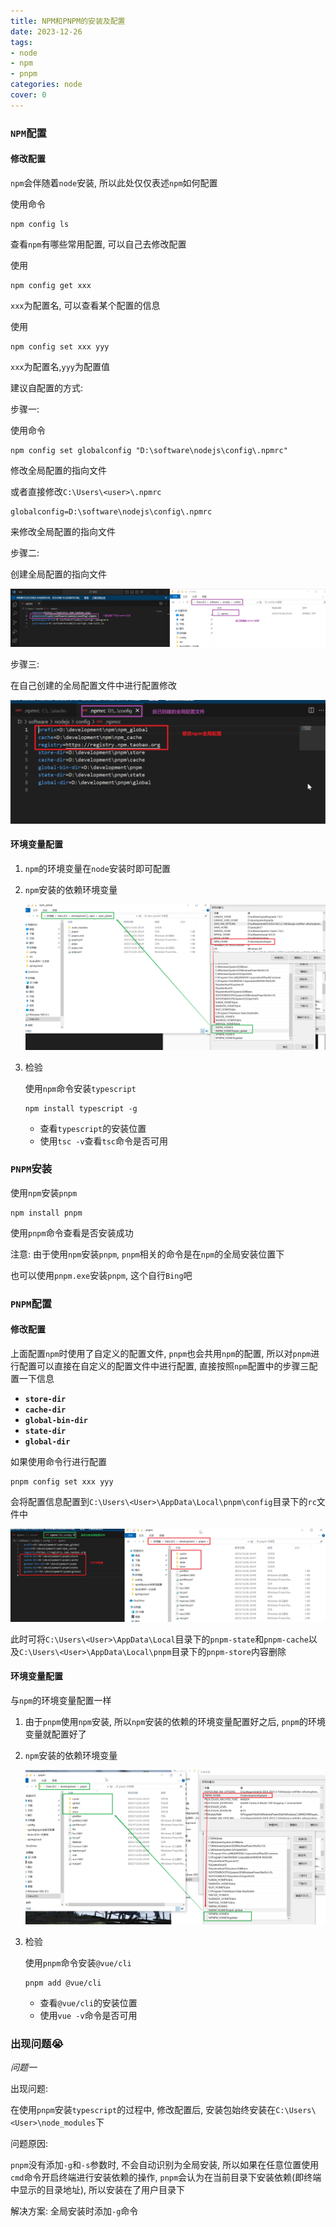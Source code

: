 ```yaml
---
title: NPM和PNPM的安装及配置
date: 2023-12-26
tags: 
- node
- npm
- pnpm
categories: node
cover: 0
---
```


<!-- toc -->

### `NPM`配置

#### 修改配置

`npm`会伴随着`node`安装, 所以此处仅仅表述`npm`如何配置

使用命令

```shell
npm config ls
```

查看`npm`有哪些常用配置, 可以自己去修改配置

使用

```shell
npm config get xxx
```

`xxx`为配置名, 可以查看某个配置的信息

使用

```shell
npm config set xxx yyy
```

`xxx`为配置名,`yyy`为配置值

建议自配置的方式:

步骤一: 

使用命令

```shell
npm config set globalconfig "D:\software\nodejs\config\.npmrc"
```

修改全局配置的指向文件

或者直接修改`C:\Users\<user>\.npmrc`

```.npmrc
globalconfig=D:\software\nodejs\config\.npmrc
```

来修改全局配置的指向文件

步骤二:

创建全局配置的指向文件

![NPM修改全局配置指向文件](npm和pnpm安装及配置/NPM修改全局配置指向文件.png)

步骤三:

在自己创建的全局配置文件中进行配置修改

![NPM全局配置修改](npm和pnpm安装及配置/NPM全局配置修改.png)

#### 环境变量配置

1. `npm`的环境变量在`node`安装时即可配置

2. `npm`安装的依赖环境变量

   ![NPM环境变量配置](npm和pnpm安装及配置/NPM环境变量配置.png)

3. 检验

   使用`npm`命令安装`typescript`

   ```shell
   npm install typescript -g
   ```

   - 查看`typescript`的安装位置
   - 使用`tsc -v`查看`tsc`命令是否可用

### `PNPM`安装

使用`npm`安装`pnpm`

```shell
npm install pnpm
```

使用`pnpm`命令查看是否安装成功

注意: 由于使用`npm`安装`pnpm`, `pnpm`相关的命令是在`npm`的全局安装位置下

也可以使用`pnpm.exe`安装`pnpm`, 这个自行`Bing`吧

### `PNPM`配置

#### 修改配置

上面配置`npm`时使用了自定义的配置文件, `pnpm`也会共用`npm`的配置, 所以对`pnpm`进行配置可以直接在自定义的配置文件中进行配置, 直接按照`npm`配置中的步骤三配置一下信息

- **`store-dir`**
- **`cache-dir`**
- **`global-bin-dir`**
- **`state-dir`**
- **`global-dir`**

如果使用命令行进行配置

```shell
pnpm config set xxx yyy
```

会将配置信息配置到`C:\Users\<User>\AppData\Local\pnpm\config`目录下的`rc`文件中

![PNPM全局配置修改](npm和pnpm安装及配置/PNPM全局配置修改.png)

此时可将`C:\Users\<User>\AppData\Local`目录下的`pnpm-state`和`pnpm-cache`以及`C:\Users\<User>\AppData\Local\pnpm`目录下的`pnpm-store`内容删除

#### 环境变量配置

与`npm`的环境变量配置一样

1. 由于`pnpm`使用`npm`安装, 所以`npm`安装的依赖的环境变量配置好之后, `pnpm`的环境变量就配置好了

2. `npm`安装的依赖环境变量

   ![PNPM环境变量配置](npm和pnpm安装及配置/PNPM环境变量配置.png)

3. 检验

   使用`pnpm`命令安装`@vue/cli`

   ```shell
   pnpm add @vue/cli
   ```

   - 查看`@vue/cli`的安装位置
   - 使用`vue -v`命令是否可用

### 出现问题:sob:

<i>问题一</i>

出现问题:

在使用`pnpm`安装`typescript`的过程中, 修改配置后, 安装包始终安装在`C:\Users\<User>\node_modules`下

问题原因:

`pnpm`没有添加`-g`和`-s`参数时, 不会自动识别为全局安装, 所以如果在任意位置使用`cmd`命令开启终端进行安装依赖的操作, `pnpm`会认为在当前目录下安装依赖(即终端中显示的目录地址), 所以安装在了用户目录下

解决方案: 全局安装时添加`-g`命令 